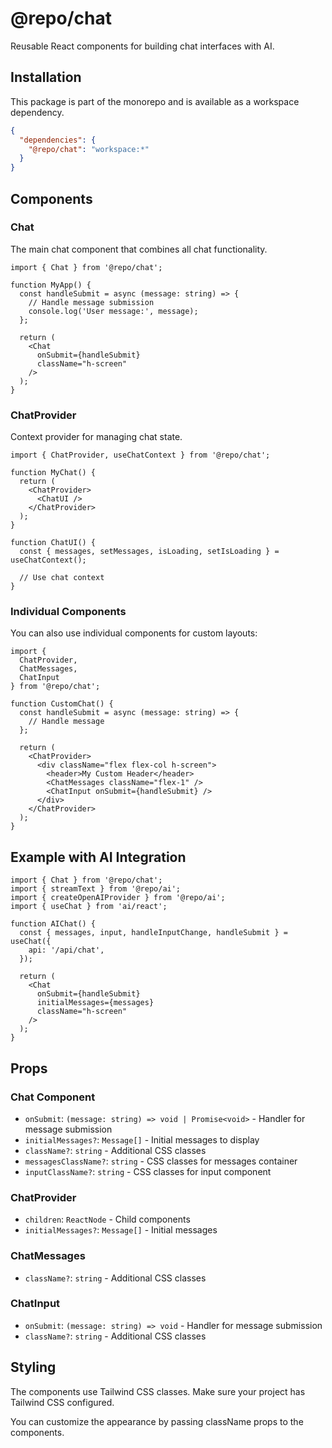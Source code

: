 # @repo/chat

Reusable React components for building chat interfaces with AI.

## Installation

This package is part of the monorepo and is available as a workspace dependency.

```json
{
  "dependencies": {
    "@repo/chat": "workspace:*"
  }
}
```

## Components

### Chat

The main chat component that combines all chat functionality.

```tsx
import { Chat } from '@repo/chat';

function MyApp() {
  const handleSubmit = async (message: string) => {
    // Handle message submission
    console.log('User message:', message);
  };

  return (
    <Chat 
      onSubmit={handleSubmit}
      className="h-screen"
    />
  );
}
```

### ChatProvider

Context provider for managing chat state.

```tsx
import { ChatProvider, useChatContext } from '@repo/chat';

function MyChat() {
  return (
    <ChatProvider>
      <ChatUI />
    </ChatProvider>
  );
}

function ChatUI() {
  const { messages, setMessages, isLoading, setIsLoading } = useChatContext();
  
  // Use chat context
}
```

### Individual Components

You can also use individual components for custom layouts:

```tsx
import { 
  ChatProvider,
  ChatMessages, 
  ChatInput 
} from '@repo/chat';

function CustomChat() {
  const handleSubmit = async (message: string) => {
    // Handle message
  };

  return (
    <ChatProvider>
      <div className="flex flex-col h-screen">
        <header>My Custom Header</header>
        <ChatMessages className="flex-1" />
        <ChatInput onSubmit={handleSubmit} />
      </div>
    </ChatProvider>
  );
}
```

## Example with AI Integration

```tsx
import { Chat } from '@repo/chat';
import { streamText } from '@repo/ai';
import { createOpenAIProvider } from '@repo/ai';
import { useChat } from 'ai/react';

function AIChat() {
  const { messages, input, handleInputChange, handleSubmit } = useChat({
    api: '/api/chat',
  });

  return (
    <Chat
      onSubmit={handleSubmit}
      initialMessages={messages}
      className="h-screen"
    />
  );
}
```

## Props

### Chat Component

- `onSubmit`: `(message: string) => void | Promise<void>` - Handler for message submission
- `initialMessages?`: `Message[]` - Initial messages to display
- `className?`: `string` - Additional CSS classes
- `messagesClassName?`: `string` - CSS classes for messages container
- `inputClassName?`: `string` - CSS classes for input component

### ChatProvider

- `children`: `ReactNode` - Child components
- `initialMessages?`: `Message[]` - Initial messages

### ChatMessages

- `className?`: `string` - Additional CSS classes

### ChatInput

- `onSubmit`: `(message: string) => void` - Handler for message submission
- `className?`: `string` - Additional CSS classes

## Styling

The components use Tailwind CSS classes. Make sure your project has Tailwind CSS configured.

You can customize the appearance by passing className props to the components.